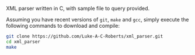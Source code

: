 XML parser written in C, with sample file to query provided.

Assuming you have recent versions of `git`, `make` and `gcc`, simply execute the following commands to download and compile:

```bash
git clone https://github.com/Luke-A-C-Roberts/xml_parser.git
cd xml_parser
make
```
